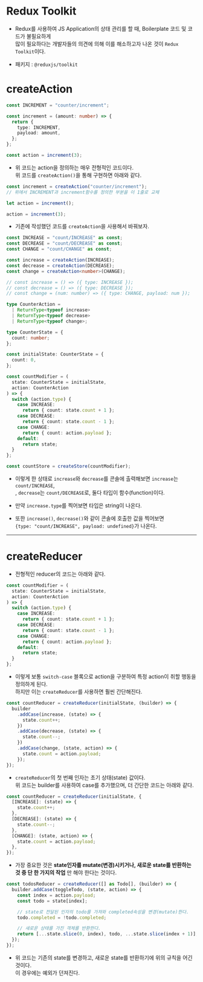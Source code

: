 # Redux Toolkit

- Redux를 사용하여 JS Application의 상태 관리를 할 때, Boilerplate 코드 및 코드가 불필요하게  
  많이 필요하다는 개발자들의 의견에 의해 이를 해소하고자 나온 것이 `Redux Toolkit`이다.

- 패키지 : `@reduxjs/toolkit`

# createAction

```ts
const INCREMENT = "counter/increment";

const increment = (amount: number) => {
  return {
    type: INCREMENT,
    payload: amount,
  };
};

const action = increment(3);
```

- 위 코드는 action을 정의하는 매우 전형적인 코드이다.  
  위 코드를 `createAction()`을 통해 구현하면 아래와 같다.

```ts
const increment = createAction("counter/increment");
// 위에서 INCREMENT과 increment함수를 정의한 부분을 이 1줄로 교체

let action = increment();

action = increment(3);
```

- 기존에 작성했던 코드를 `createAction`을 사용해서 바꿔보자.

```ts
const INCREASE = "count/INCREASE" as const;
const DECREASE = "count/DECREASE" as const;
const CHANGE = "count/CHANGE" as const;

const increase = createAction(INCREASE);
const decrease = createAction(DECREASE);
const change = createAction<number>(CHANGE);

// const increase = () => ({ type: INCREASE });
// const decrease = () => ({ type: DECREASE });
// const change = (num: number) => ({ type: CHANGE, payload: num });

type CounterAction =
  | ReturnType<typeof increase>
  | ReturnType<typeof decrease>
  | ReturnType<typeof change>;

type CounterState = {
  count: number;
};

const initialState: CounterState = {
  count: 0,
};

const countModifier = (
  state: CounterState = initialState,
  action: CounterAction
) => {
  switch (action.type) {
    case INCREASE:
      return { count: state.count + 1 };
    case DECREASE:
      return { count: state.count - 1 };
    case CHANGE:
      return { count: action.payload };
    default:
      return state;
  }
};

const countStore = createStore(countModifier);
```

- 이렇게 한 상태로 `increase`와 `decrease`를 콘솔에 출력해보면 `increase`는 `count/INCREASE`,  
  , `decrease`는 `count/DECREASE`로, 둘다 타입이 함수(function)이다.

- 만약 `increase.type`를 찍어보면 타입은 string이 나온다.
- 또한 `increase()`, `decrease()`와 같이 콘솔에 호출한 값을 찍어보면  
  `{type: "count/INCREASE", payload: undefined}`가 나온다.

<hr/>

# createReducer

- 전형적인 reducer의 코드는 아래와 같다.

```ts
const countModifier = (
  state: CounterState = initialState,
  action: CounterAction
) => {
  switch (action.type) {
    case INCREASE:
      return { count: state.count + 1 };
    case DECREASE:
      return { count: state.count - 1 };
    case CHANGE:
      return { count: action.payload };
    default:
      return state;
  }
};
```

- 이렇게 보통 `switch-case` 블록으로 action을 구분하여 특정 action이 취할 행동을 정의하게 된다.  
  하지만 이는 `createReducer`를 사용하면 훨씬 간단해진다.

```ts
const countReducer = createReducer(initialState, (builder) => {
  builder
    .addCase(increase, (state) => {
      state.count++;
    })
    .addCase(decrease, (state) => {
      state.count--;
    })
    .addCase(change, (state, action) => {
      state.count = action.payload;
    });
});
```

- `createReducer`의 첫 번째 인자는 초기 상태(state) 값이다.  
  위 코드는 builder를 사용하여 case를 추가했으며, 더 간단한 코드는 아래와 같다.

```ts
const countReducer = createReducer(initialState, {
  [INCREASE]: (state) => {
    state.count++;
  },
  [DECREASE]: (state) => {
    state.count--;
  },
  [CHANGE]: (state, action) => {
    state.count = action.payload;
  },
});
```

- 가장 중요한 것은 **state인자를 mutate(변경)시키거나, 새로운 state를 반환하는 것 중 단 한 가지의 작업** 만 해야 한다는 것이다.

```ts
const todosReducer = createReducer([] as Todo[], (builder) => {
  builder.addCase(toggleTodo, (state, action) => {
    const index = action.payload;
    const todo = state[index];

    // state로 전달된 인자의 todo를 가져와 completed속성을 변경(mutate)한다.
    todo.completed = !todo.completed;

    // 새로운 상태를 가진 객체를 반환한다.
    return [...state.slice(0, index), todo, ...state.slice(index + 1)];
  });
});
```

- 위 코드는 기존의 state를 변경하고, 새로운 state를 반환하기에 위의 규칙을 어긴 것이다.  
  이 경우에는 예외가 던져진다.
